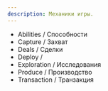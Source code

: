 ```yaml
---
description: Механики игры.
---
```


* Abilities / Способности
* Capture / Захват
* Deals / Сделки
* Deploy /
* Exploration / Исследования
* Produce / Производство
* Transaction / Транзакция
